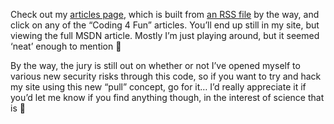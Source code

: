 Check out my <a href="http://www.duncanmackenzie.net/articles" target="_blank">articles page</a>, which is built from <a href="http://www.duncanmackenzie.net/articles/rss.xml" target="_blank" class="broken_link">an RSS file</a> by the way, and click on any of the &#8220;Coding 4 Fun&#8221; articles. You&#8217;ll end up still in my site, but viewing the full MSDN article. Mostly I&#8217;m just playing around, but it seemed &#8216;neat&#8217; enough to mention 🙂

By the way, the jury is still out on whether or not I&#8217;ve opened myself to various new security risks through this code, so if you want to try and hack my site using this new &#8220;pull&#8221; concept, go for it&#8230; I&#8217;d really appreciate it if you&#8217;d let me know if you find anything though, in the interest of science that is 🙂